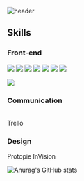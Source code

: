 ![header](https://capsule-render.vercel.app/api?type=waving&color=cce5ee&height=150&section=header&text=PARKSUJIN&animation=fadeIn&fontColor=5E5E5E&fontSize=35&fontAlignY=30)


<h2>Skills</h2>
<h3>Front-end </h3>
  <img src="https://img.shields.io/badge/HTML-E34F26?style=flat-square&logo=HTML5&logoColor=white"/></a>
  <img src="https://img.shields.io/badge/Javascript-ffb13b?style=flat-square&logo=javascript&logoColor=white"/></a>
  <img src="https://img.shields.io/badge/css-1572B6?style=flat-square&logo=css3&logoColor=white"/></a>
  <img src="https://img.shields.io/badge/React-61DAFB?style=flat-square&logo=React&logoColor=white"/></a>
  <img src="https://img.shields.io/badge/SCSS-CC6699?style=flat-square&logo=Sass&logoColor=white"/>
  <img src="https://img.shields.io/badge/React-61DAFB?style=flat-square&logo=React&logoColor=white"/>
  <img src="https://img.shields.io/badge/VSCode-5C2D91?style=flat-square&logo=VisualStudio&logoColor=white"/>


  <img src="https://img.shields.io/badge/aws-333664?style=flat-square&logo=amazon-aws&logoColor=white"/></a>
<h3>Communication</h3>
<br>Trello

<h3>Design</h3>
Protopie
InVision
 
  
 
![Anurag's GitHub stats](https://github-readme-stats.vercel.app/api?username=parksuja&show_icons=true&theme=radical)


